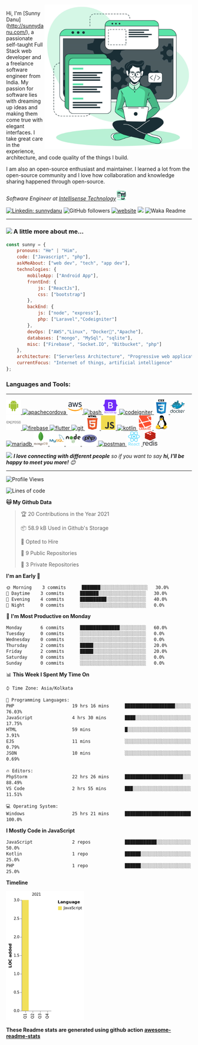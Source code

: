 <img align='right'  src="https://raw.githubusercontent.com/sunnydanu/sunnydanu/master/banner.jpg" width="400" >

Hi, I'm [Sunny Danu] (http://sunnydanu.com/), a passionate self-taught Full Stack web developer and a freelance software engineer from India. My passion for software lies with dreaming up ideas and making them come true with elegant interfaces. I take great care in the experience, architecture, and code quality of the things I build.

I am also an open-source enthusiast and maintainer. I learned a lot from the open-source community and I love how collaboration and knowledge sharing happened through open-source.

<p><em>Software Engineer at <a href="https://intellisensetechnology.ca/">Intellisense Technology</a><img src="https://raw.githubusercontent.com/sunnydanu/sunnydanu/master/banner.jpg" width="30"> 
</em></p>


[![Linkedin: sunnydanu](https://img.shields.io/badge/-sunnydanu-blue?style=flat-square&logo=Linkedin&logoColor=white&link=https://www.linkedin.com/in/sunnydanu/)](https://www.linkedin.com/in/sunnydanu/)
![GitHub followers](https://img.shields.io/github/followers/sunnydanu?label=Follow&style=social)
[![website](https://img.shields.io/badge/Website-46a2f1.svg?&style=flat-square&logo=Google-Chrome&logoColor=white&link=http://sunnydanu.com/)](http://sunnydanu.com/)
![](https://visitor-badge.glitch.me/badge?page_id=sunnydanu.sunnydanu)
![Waka Readme](https://github.com/sunnydanu/sunnydanu/actions/workflows/update-stats.yml/badge.svg)

<hr>

### <img src="https://media.giphy.com/media/VgCDAzcKvsR6OM0uWg/giphy.gif" width="50"> A little more about me...  

```javascript
const sunny = {
    pronouns: "He" | "Him",
    code: ["Javascript", "php"],
    askMeAbout: ["web dev", "tech", "app dev"],
    technologies: {
        mobileApp: ["Android App"],
        frontEnd: {
            js: ["ReactJs"],
            css: ["bootstrap"]
        },
        backEnd: {
            js: ["node", "express"],
            php: ["Laravel","Codeigniter"]
        },
        devOps: ["AWS","Linux", "Docker🐳","Apache"],
        databases: ["mongo", "MySql", "sqlite"],
        misc: ["Firebase", "Socket.IO", "Bitbucket", "php"]
    },
    architecture: ["Serverless Architecture", "Progressive web applications", "Single page applications"],
    currentFocus: "Internet of things, artificial intelligence"
};
```


<h3 align="left">Languages and Tools:</h3>
<hr>
<p align="left"> <a href="https://developer.android.com" target="_blank"> <img src="https://raw.githubusercontent.com/devicons/devicon/master/icons/android/android-original-wordmark.svg" alt="android" width="40" height="40"/> </a> <a href="https://cordova.apache.org/" target="_blank"> <img src="https://www.vectorlogo.zone/logos/apache_cordova/apache_cordova-icon.svg" alt="apachecordova" width="40" height="40"/> </a> <a href="https://aws.amazon.com" target="_blank"> <img src="https://raw.githubusercontent.com/devicons/devicon/master/icons/amazonwebservices/amazonwebservices-original-wordmark.svg" alt="aws" width="40" height="40"/> </a> <a href="https://www.gnu.org/software/bash/" target="_blank"> <img src="https://www.vectorlogo.zone/logos/gnu_bash/gnu_bash-icon.svg" alt="bash" width="40" height="40"/> </a> <a href="https://getbootstrap.com" target="_blank"> <img src="https://raw.githubusercontent.com/devicons/devicon/master/icons/bootstrap/bootstrap-plain-wordmark.svg" alt="bootstrap" width="40" height="40"/> </a> <a href="https://codeigniter.com" target="_blank"> <img src="https://cdn.worldvectorlogo.com/logos/codeigniter.svg" alt="codeigniter" width="40" height="40"/> </a> <a href="https://www.w3schools.com/css/" target="_blank"> <img src="https://raw.githubusercontent.com/devicons/devicon/master/icons/css3/css3-original-wordmark.svg" alt="css3" width="40" height="40"/> </a> <a href="https://www.docker.com/" target="_blank"> <img src="https://raw.githubusercontent.com/devicons/devicon/master/icons/docker/docker-original-wordmark.svg" alt="docker" width="40" height="40"/> </a> <a href="https://expressjs.com" target="_blank"> <img src="https://raw.githubusercontent.com/devicons/devicon/master/icons/express/express-original-wordmark.svg" alt="express" width="40" height="40"/> </a> <a href="https://firebase.google.com/" target="_blank"> <img src="https://www.vectorlogo.zone/logos/firebase/firebase-icon.svg" alt="firebase" width="40" height="40"/> </a> <a href="https://flutter.dev" target="_blank"> <img src="https://www.vectorlogo.zone/logos/flutterio/flutterio-icon.svg" alt="flutter" width="40" height="40"/> </a> <a href="https://git-scm.com/" target="_blank"> <img src="https://www.vectorlogo.zone/logos/git-scm/git-scm-icon.svg" alt="git" width="40" height="40"/> </a> <a href="https://www.w3.org/html/" target="_blank"> <img src="https://raw.githubusercontent.com/devicons/devicon/master/icons/html5/html5-original-wordmark.svg" alt="html5" width="40" height="40"/> </a> <a href="https://developer.mozilla.org/en-US/docs/Web/JavaScript" target="_blank"> <img src="https://raw.githubusercontent.com/devicons/devicon/master/icons/javascript/javascript-original.svg" alt="javascript" width="40" height="40"/> </a> <a href="https://kotlinlang.org" target="_blank"> <img src="https://www.vectorlogo.zone/logos/kotlinlang/kotlinlang-icon.svg" alt="kotlin" width="40" height="40"/> </a> <a href="https://laravel.com/" target="_blank"> <img src="https://raw.githubusercontent.com/devicons/devicon/master/icons/laravel/laravel-plain-wordmark.svg" alt="laravel" width="40" height="40"/> </a> <a href="https://www.linux.org/" target="_blank"> <img src="https://raw.githubusercontent.com/devicons/devicon/master/icons/linux/linux-original.svg" alt="linux" width="40" height="40"/> </a> <a href="https://mariadb.org/" target="_blank"> <img src="https://www.vectorlogo.zone/logos/mariadb/mariadb-icon.svg" alt="mariadb" width="40" height="40"/> </a> <a href="https://www.mongodb.com/" target="_blank"> <img src="https://raw.githubusercontent.com/devicons/devicon/master/icons/mongodb/mongodb-original-wordmark.svg" alt="mongodb" width="40" height="40"/> </a>   <a href="https://www.mysql.com/" target="_blank"> <img src="https://raw.githubusercontent.com/devicons/devicon/master/icons/mysql/mysql-original-wordmark.svg" alt="mysql" width="40" height="40"/> </a> <a href="https://nodejs.org" target="_blank"> <img src="https://raw.githubusercontent.com/devicons/devicon/master/icons/nodejs/nodejs-original-wordmark.svg" alt="nodejs" width="40" height="40"/> </a> <a href="https://www.php.net" target="_blank"> <img src="https://raw.githubusercontent.com/devicons/devicon/master/icons/php/php-original.svg" alt="php" width="40" height="40"/> </a> <a href="https://postman.com" target="_blank"> <img src="https://www.vectorlogo.zone/logos/getpostman/getpostman-icon.svg" alt="postman" width="40" height="40"/> </a> <a href="https://reactjs.org/" target="_blank"> <img src="https://raw.githubusercontent.com/devicons/devicon/master/icons/react/react-original-wordmark.svg" alt="react" width="40" height="40"/> </a> <a href="https://redis.io" target="_blank"> <img src="https://raw.githubusercontent.com/devicons/devicon/master/icons/redis/redis-original-wordmark.svg" alt="redis" width="40" height="40"/> </a>  </p>

<img src="https://media.giphy.com/media/LnQjpWaON8nhr21vNW/giphy.gif" width="60"> <em><b>I love connecting with different people</b> so if you want to say <b>hi, I'll be happy to meet you more!</b> 😊</em>

---
<!--START_SECTION:waka-->
![Profile Views](http://img.shields.io/badge/Profile%20Views-197-blue)

![Lines of code](https://img.shields.io/badge/From%20Hello%20World%20I%27ve%20Written-3%20lines%20of%20code-blue)

**🐱 My Github Data** 

> 🏆 20 Contributions in the Year 2021
 > 
> 📦 58.9 kB Used in Github's Storage 
 > 
> 💼 Opted to Hire
 > 
> 📜 9 Public Repositories 
 > 
> 🔑 3 Private Repositories  
 > 
**I'm an Early 🐤** 

```text
🌞 Morning    3 commits      ███████░░░░░░░░░░░░░░░░░░   30.0% 
🌆 Daytime    3 commits      ███████░░░░░░░░░░░░░░░░░░   30.0% 
🌃 Evening    4 commits      ██████████░░░░░░░░░░░░░░░   40.0% 
🌙 Night      0 commits      ░░░░░░░░░░░░░░░░░░░░░░░░░   0.0%

```
📅 **I'm Most Productive on Monday** 

```text
Monday       6 commits      ███████████████░░░░░░░░░░   60.0% 
Tuesday      0 commits      ░░░░░░░░░░░░░░░░░░░░░░░░░   0.0% 
Wednesday    0 commits      ░░░░░░░░░░░░░░░░░░░░░░░░░   0.0% 
Thursday     2 commits      █████░░░░░░░░░░░░░░░░░░░░   20.0% 
Friday       2 commits      █████░░░░░░░░░░░░░░░░░░░░   20.0% 
Saturday     0 commits      ░░░░░░░░░░░░░░░░░░░░░░░░░   0.0% 
Sunday       0 commits      ░░░░░░░░░░░░░░░░░░░░░░░░░   0.0%

```


📊 **This Week I Spent My Time On** 

```text
⌚︎ Time Zone: Asia/Kolkata

💬 Programming Languages: 
PHP                      19 hrs 16 mins      ███████████████████░░░░░░   76.03% 
JavaScript               4 hrs 30 mins       ████░░░░░░░░░░░░░░░░░░░░░   17.75% 
HTML                     59 mins             █░░░░░░░░░░░░░░░░░░░░░░░░   3.91% 
EJS                      11 mins             ░░░░░░░░░░░░░░░░░░░░░░░░░   0.79% 
JSON                     10 mins             ░░░░░░░░░░░░░░░░░░░░░░░░░   0.69%

🔥 Editors: 
PhpStorm                 22 hrs 26 mins      ██████████████████████░░░   88.49% 
VS Code                  2 hrs 55 mins       ███░░░░░░░░░░░░░░░░░░░░░░   11.51%

💻 Operating System: 
Windows                  25 hrs 21 mins      █████████████████████████   100.0%

```

**I Mostly Code in JavaScript** 

```text
JavaScript               2 repos             ████████████░░░░░░░░░░░░░   50.0% 
Kotlin                   1 repo              ██████░░░░░░░░░░░░░░░░░░░   25.0% 
PHP                      1 repo              ██████░░░░░░░░░░░░░░░░░░░   25.0%

```


**Timeline**

![Chart not found](https://raw.githubusercontent.com/sunnydanu/sunnydanu/master/charts/bar_graph.png) 


<!--END_SECTION:waka-->

**These Readme stats are generated using github action [awesome-readme-stats](https://github.com/sunnydanu/waka-readme-stats)**
